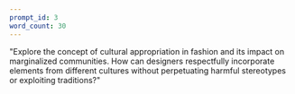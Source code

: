 ```yaml
---
prompt_id: 3
word_count: 30
---
```


"Explore the concept of cultural appropriation in fashion and its impact on marginalized communities. How can designers respectfully incorporate elements from different cultures without perpetuating harmful stereotypes or exploiting traditions?"
